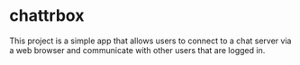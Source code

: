 # chattrbox
This project is a simple app that allows users to connect to a chat server via a web browser and communicate with other users that are logged in.
